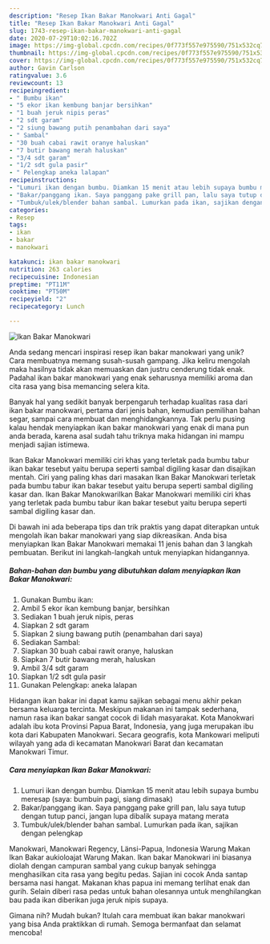 ```yaml
---
description: "Resep Ikan Bakar Manokwari Anti Gagal"
title: "Resep Ikan Bakar Manokwari Anti Gagal"
slug: 1743-resep-ikan-bakar-manokwari-anti-gagal
date: 2020-07-29T10:02:16.702Z
image: https://img-global.cpcdn.com/recipes/0f773f557e975590/751x532cq70/ikan-bakar-manokwari-foto-resep-utama.jpg
thumbnail: https://img-global.cpcdn.com/recipes/0f773f557e975590/751x532cq70/ikan-bakar-manokwari-foto-resep-utama.jpg
cover: https://img-global.cpcdn.com/recipes/0f773f557e975590/751x532cq70/ikan-bakar-manokwari-foto-resep-utama.jpg
author: Gavin Carlson
ratingvalue: 3.6
reviewcount: 13
recipeingredient:
- " Bumbu ikan"
- "5 ekor ikan kembung banjar bersihkan"
- "1 buah jeruk nipis peras"
- "2 sdt garam"
- "2 siung bawang putih penambahan dari saya"
- " Sambal"
- "30 buah cabai rawit oranye haluskan"
- "7 butir bawang merah haluskan"
- "3/4 sdt garam"
- "1/2 sdt gula pasir"
- " Pelengkap aneka lalapan"
recipeinstructions:
- "Lumuri ikan dengan bumbu. Diamkan 15 menit atau lebih supaya bumbu meresap (saya: bumbuin pagi, siang dimasak)"
- "Bakar/panggang ikan. Saya panggang pake grill pan, lalu saya tutup dengan tutup panci, jangan lupa dibalik supaya matang merata"
- "Tumbuk/ulek/blender bahan sambal. Lumurkan pada ikan, sajikan dengan pelengkap"
categories:
- Resep
tags:
- ikan
- bakar
- manokwari

katakunci: ikan bakar manokwari 
nutrition: 263 calories
recipecuisine: Indonesian
preptime: "PT11M"
cooktime: "PT50M"
recipeyield: "2"
recipecategory: Lunch

---
```



![Ikan Bakar Manokwari](https://img-global.cpcdn.com/recipes/0f773f557e975590/751x532cq70/ikan-bakar-manokwari-foto-resep-utama.jpg)

Anda sedang mencari inspirasi resep ikan bakar manokwari yang unik? Cara membuatnya memang susah-susah gampang. Jika keliru mengolah maka hasilnya tidak akan memuaskan dan justru cenderung tidak enak. Padahal ikan bakar manokwari yang enak seharusnya memiliki aroma dan cita rasa yang bisa memancing selera kita.

Banyak hal yang sedikit banyak berpengaruh terhadap kualitas rasa dari ikan bakar manokwari, pertama dari jenis bahan, kemudian pemilihan bahan segar, sampai cara membuat dan menghidangkannya. Tak perlu pusing kalau hendak menyiapkan ikan bakar manokwari yang enak di mana pun anda berada, karena asal sudah tahu triknya maka hidangan ini mampu menjadi sajian istimewa.

Ikan Bakar Manokwari memiliki ciri khas yang terletak pada bumbu tabur ikan bakar tesebut yaitu berupa seperti sambal digiling kasar dan disajikan mentah. Ciri yang paling khas dari masakan Ikan Bakar Manokwari terletak pada bumbu tabur ikan bakar tesebut yaitu berupa seperti sambal digiling kasar dan. Ikan Bakar ManokwariIkan Bakar Manokwari memiliki ciri khas yang terletak pada bumbu tabur ikan bakar tesebut yaitu berupa seperti sambal digiling kasar dan.


Di bawah ini ada beberapa tips dan trik praktis yang dapat diterapkan untuk mengolah ikan bakar manokwari yang siap dikreasikan. Anda bisa menyiapkan Ikan Bakar Manokwari memakai 11 jenis bahan dan 3 langkah pembuatan. Berikut ini langkah-langkah untuk menyiapkan hidangannya.

<!--inarticleads1-->

##### Bahan-bahan dan bumbu yang dibutuhkan dalam menyiapkan Ikan Bakar Manokwari:

1. Gunakan  Bumbu ikan:
1. Ambil 5 ekor ikan kembung banjar, bersihkan
1. Sediakan 1 buah jeruk nipis, peras
1. Siapkan 2 sdt garam
1. Siapkan 2 siung bawang putih (penambahan dari saya)
1. Sediakan  Sambal:
1. Siapkan 30 buah cabai rawit oranye, haluskan
1. Siapkan 7 butir bawang merah, haluskan
1. Ambil 3/4 sdt garam
1. Siapkan 1/2 sdt gula pasir
1. Gunakan  Pelengkap: aneka lalapan


Hidangan ikan bakar ini dapat kamu sajikan sebagai menu akhir pekan bersama keluarga tercinta. Meskipun makanan ini tampak sederhana, namun rasa ikan bakar sangat cocok di lidah masyarakat. Kota Manokwari adalah ibu kota Provinsi Papua Barat, Indonesia, yang juga merupakan ibu kota dari Kabupaten Manokwari. Secara geografis, kota Mankowari meliputi wilayah yang ada di kecamatan Manokwari Barat dan kecamatan Manokwari Timur. 

<!--inarticleads2-->

##### Cara menyiapkan Ikan Bakar Manokwari:

1. Lumuri ikan dengan bumbu. Diamkan 15 menit atau lebih supaya bumbu meresap (saya: bumbuin pagi, siang dimasak)
1. Bakar/panggang ikan. Saya panggang pake grill pan, lalu saya tutup dengan tutup panci, jangan lupa dibalik supaya matang merata
1. Tumbuk/ulek/blender bahan sambal. Lumurkan pada ikan, sajikan dengan pelengkap


Manokwari, Manokwari Regency, Länsi-Papua, Indonesia Warung Makan Ikan Bakar aukioloajat Warung Makan. Ikan bakar Manokwari ini biasanya diolah dengan campuran sambal yang cukup banyak sehingga menghasilkan cita rasa yang begitu pedas. Sajian ini cocok Anda santap bersama nasi hangat. Makanan khas papua ini memang terlihat enak dan gurih. Selain diberi rasa pedas untuk bahan olesannya untuk menghilangkan bau pada ikan diberikan juga jeruk nipis supaya. 

Gimana nih? Mudah bukan? Itulah cara membuat ikan bakar manokwari yang bisa Anda praktikkan di rumah. Semoga bermanfaat dan selamat mencoba!
